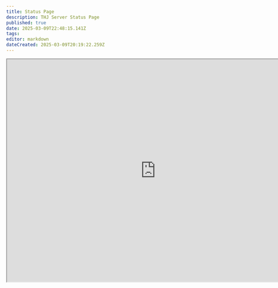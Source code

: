 ```yaml
---
title: Status Page
description: THJ Server Status Page
published: true
date: 2025-03-09T22:48:15.141Z
tags: 
editor: markdown
dateCreated: 2025-03-09T20:19:22.259Z
---
```


<iframe src="https://www.eqemulator.org/index.php?pageid=serverinfo&worldid=4047" width="800" height="600"></iframe>